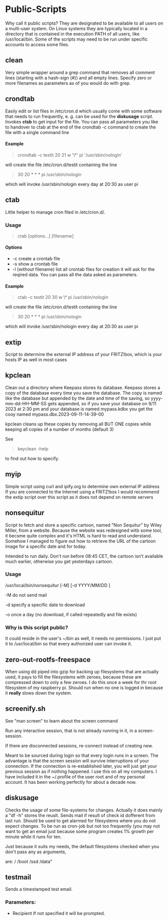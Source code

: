# Public-Scripts
Why call it public scripts?
They are designated to be 
available to all users on 
a multi-user system. On Linux systems they are typically located
in a directory that is contained 
in the execution PATH of all users,
like /usr/local/bin.
Some of the scripts may need 
to be run under specific
accounts to access some files.

## clean
Very simple wrapper around
a grep command that removes
all comment lines (starting
with a hash-sign (#)) and
all empty lines. Specify
zero or more filenames as
parameters as of you would
do with grep.

## crondtab
Easily edit or list files in
/etc/cron.d which usually
come with some software that
needs to run frequently, e.
g. can be used for the 
**diskusage** script.
Invokes **ctsb** to get input
for the file. You can pass all
paramwters you like to handover
to ctab at the end of the
crondtab -c command to
create the file with a single command line
#### Example
> crondtab -c testit 20 21 w '\\*' pi '/usr/sbin/nologin'

will create the file
/etc/cron.d/testit containing
the line
> 30 20   * *     *       pi    /usr/sbin/nologin

which will invoke /usr/sbin/nologin every day at 20:30 as user pi 

## ctab
Little helper to manage cron
filed in /etc/cron.d/.
### Usage
> ctab [options...] [filenamw]

#### Options
- -c create a crontab file
-  -s show a crontab file
-  -l (without filename) list all crontab files
 for creation it will ask for
 the reqired data. You can
 pass all the data asked as
 parameters.
#### Example
> ctab -c testit 20 30 w \\* pi /usr/sbin/nologin

will create the file
/etc/cron.d/testit containing
the line
> 30 20   * *     *       pi    /usr/sbin/nologin

which will invoke /usr/sbin/nologin every day at 20:30 as user pi 

## extip
Script to determine the external IP
address of your FRITZ!box, which is your hosts IP as well in most cases

## kpclean
Clean out a directory where
Keepass stores its database.
Keepass stores a copy of the
database every time you save
the database. The copy is named
like the database but appended
by the date and time of the
saving, so yyyy-mm-dd-HH-MM-SS
gets appended, so if you save
your database on 9/11 2023 at
2:30 pm and your database is
named mypass.kdbx you get the
cooy named
mypass.dbx.2023-09-11-14-39-00

kpclean cleans up these copies 
by removing all BUT ONE copies
while keeping all copies of
a number of months (default 3)

See 
>keyclean -help

to find out how to specify.

## myip
Simple script using curl and ipify.org
to determine own external IP address
If you are connected to the Internet
using a FRITZ!box I would recommend the extip script over this script as 
it does not depend on remote servers

## nonsequitur

Script to fetch and store a specific cartoon,
named "Non Sequitur" by Wiley Miller,
from a website. Because the website was redesigned witb some tool, it becsme quite complex and it's HTML
is hard to read and understand. 
Somehow I managed to figure out how 
to retrieve the URL of the cartoon 
image for a specific date and for today.

Intended to run daily. Don't 
run before 08:45 CET, the cartoon isn't available much earlier, otherwise you get yesterdays cartoon.

### Usage
/usr/local/bin/nonsequitur [-M] [-d YYYY/MM/DD ]

-M  do not send mail

-d  specify a specific date to download

-o  once a day (no download, if called repeatedly and file exists)

### Why is this script public?
It could reside in the user's
~/bin as well, it needs no
permissions. I just put it 
to /usr/local/bin so that
every authorized user can
invoke it.

## zero-out-rootfs-freespace

When using dd piped into gzip
for backing up filesystems that are actually used, it pays to fill the
filesystems with zeroes, because these are compressed down to only a few zeroes.
I do this once a week for thr root 
filesystem of my raspberry pi.
Should run when no one is logged in
because it **really** slows down the system.

## screenify.sh

See "man screen" to learn about the screen command 

Run any interactive session, that is not already running in it, in a screen-session.

If there are disconnected sessions, re-connect instead of creating new.

Meant to be sourced during login
so that every login runs in a 
screen. The advantage is that the screen session will survive 
interruptions of your connection.
If the connection is re-established 
later, you will just get your previous session as if nothing 
happened.
I use this on all my computers. 
I have included it in the 
~/.profile of the user root and
of my personal account.
It has been working perfectly for about a decade now.

## diskusage

Checks the usage of some file-systems
for changes. Actually it does 
mainly a "df -h" stores the
reuslt. Sends mail if result
of check id dofferent from 
last run. Should be used to
get alarmed for filesystems
where you do not expect 
changes. To be run as cron-job
but not too frequently (you
may not want to get an email
just because some program 
creates 1% growth per minute
while it runs for ten.

Just because it suits my needs,
the default filesystems checked
when you don't pass any as arguments,

are: / /boot /ssd /data"


## testmail
Sends a timestamped test
email. 

### Parameters:
- Recipient
If not specified it will be
prompted.
